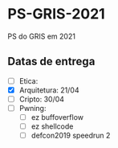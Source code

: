 # PS-GRIS-2021
PS do GRIS em 2021

## Datas de entrega

- [ ] Etica: 
- [X] Arquitetura: 21/04
- [ ] Cripto: 30/04
- [ ] Pwning:
    - [ ] ez buffoverflow
    - [ ] ez shellcode
    - [ ] defcon2019 speedrun 2
